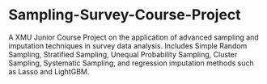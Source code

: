# Sampling-Survey-Course-Project
 A XMU  Junior Course Project on the application of advanced sampling and imputation techniques in survey data analysis. Includes Simple Random Sampling, Stratified Sampling, Unequal Probability Sampling, Cluster Sampling, Systematic Sampling, and regression imputation methods such as Lasso and LightGBM.
